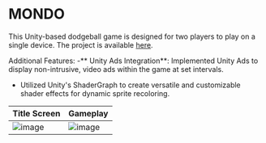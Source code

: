 # MONDO

This Unity-based dodgeball game is designed for two players to play on a single device. The project is available [here]([url](https://play.google.com/store/apps/details?id=com.TemosGames.MondoDodgeball&hl=en&gl=US)). 

Additional Features:
-** Unity Ads Integration**: Implemented Unity Ads to display non-intrusive, video ads within the game at set intervals.
- Utilized Unity's ShaderGraph to create versatile and customizable shader effects for dynamic sprite recoloring.


  
| Title Screen  | Gameplay |
| ------------- | ------------- |
|![image](https://github.com/Luke-Joe/MONDO/assets/22504724/f1da85da-0c0e-410d-a503-dfa4cd772ce1)  | ![image](https://github.com/Luke-Joe/MONDO/assets/22504724/2cab7ef5-7742-469e-87d7-b279dfbf7d31)  |




